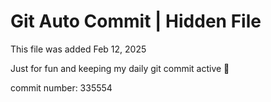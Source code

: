 # Git Auto Commit | Hidden File

This file was added Feb 12, 2025

Just for fun and keeping my daily git commit active 🤪

commit number: 335554
